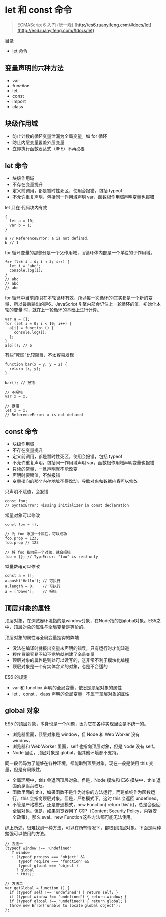 # let 和 const 命令

> ECMAScript 6 入门 (阮一峰) [http://es6.ruanyifeng.com/#docs/let](http://es6.ruanyifeng.com/#docs/let)

目录

- [let 命令](#let-命令)

## 变量声明的六种方法

- var
- function
- let
- const
- import
- class

## 块级作用域

- 防止计数的循环变量泄漏为全局变量，如 for 循环
- 防止内层变量覆盖外层变量
- 立即执行函数表达式（IIFE）不再必要

## let 命令

- 块级作用域
- 不存在变量提升
- 定义前调用，都是暂时性死区，使用会报错，包括 typeof
- 不允许重复声明，包括同一作用域声明 var，函数根作用域声明变量也报错

let 只在 代码块内有效

```
{
  let a = 10;
  var b = 1;
}
    
a // ReferenceError: a is not defined.
b // 1
```
for 循环变量的那部分是一个父作用域，而循环体内部是一个单独的子作用域。

```
for (let i = 0; i < 3; i++) {
  let i = 'abc';
  console.log(i);
}
// abc
// abc
// abc
```

for 循环中当前的i只在本轮循环有效，所以每一次循环的i其实都是一个新的变量，所以最后输出的是6。JavaScript 引擎内部会记住上一轮循环的值，初始化本轮的变量i时，就在上一轮循环的基础上进行计算。

```
var a = [];
for (let i = 0; i < 10; i++) {
  a[i] = function () {
    console.log(i);
  };
}
a[6](); // 6
```

有些“死区”比较隐蔽，不太容易发现

```
function bar(x = y, y = 2) {
  return [x, y];
}
    
bar(); // 报错

// 不报错
var x = x;
    
// 报错
let x = x;
// ReferenceError: x is not defined
```

## const 命令

- 块级作用域
- 不存在变量提升
- 定义前调用，都是暂时性死区，使用会报错，包括 typeof
- 不允许重复声明，包括同一作用域声明 var，函数根作用域声明变量也报错
- 只读的常量，一旦声明就不能改变
- 声明时要赋值，不然报错
- 变量指向的那个内存地址不得改动，导致对象和数据内容可以修改

只声明不赋值，会报错

```
const foo;
// SyntaxError: Missing initializer in const declaration
```

常量对象可以修改

```
const foo = {};

// 为 foo 添加一个属性，可以成功
foo.prop = 123;
foo.prop // 123

// 将 foo 指向另一个对象，就会报错
foo = {}; // TypeError: "foo" is read-only
```

常量数组可以修改

```
const a = [];
a.push('Hello'); // 可执行
a.length = 0;    // 可执行
a = ['Dave'];    // 报错
```

## 顶层对象的属性

顶层对象，在浏览器环境指的是window对象，在Node指的是global对象。ES5之中，顶层对象的属性与全局变量是等价的。

顶层对象的属性与全局变量挂钩的弊端

- 没法在编译时就报出变量未声明的错误，只有运行时才能知道
- 程序员很容易不知不觉地就创建了全局变量
- 顶层对象的属性是到处可以读写的，这非常不利于模块化编程
- 顶层对象是一个有实体含义的对象，也是不合适的

ES6 的规定

- var 和 function 声明的全局变量，依旧是顶层对象的属性
- let 、const 、class 声明的全局变量，不属于顶层对象的属性

## global 对象

ES5 的顶层对象，本身也是一个问题，因为它在各种实现里面是不统一的。

- 浏览器里面，顶层对象是 window，但 Node 和 Web Worker 没有 window。
- 浏览器和 Web Worker 里面，self 也指向顶层对象，但是 Node 没有 self。
- Node 里面，顶层对象是 global，但其他环境都不支持。

同一段代码为了能够在各种环境，都能取到顶层对象，现在一般是使用 this 变量，但是有局限性。

- 全局环境中，this 会返回顶层对象。但是，Node 模块和 ES6 模块中，this 返回的是当前模块。
- 函数里面的 this，如果函数不是作为对象的方法运行，而是单纯作为函数运行，this 会指向顶层对象。但是，严格模式下，这时 this 会返回 undefined。
- 不管是严格模式，还是普通模式，new Function('return this')()，总是会返回全局对象。但是，如果浏览器用了 CSP（Content Security Policy，内容安全政策），那么 eval、new Function 这些方法都可能无法使用。

综上所述，很难找到一种方法，可以在所有情况下，都取到顶层对象。下面是两种勉强可以使用的方法。

    // 方法一
    (typeof window !== 'undefined'
       ? window
       : (typeof process === 'object' &&
          typeof require === 'function' &&
          typeof global === 'object')
         ? global
         : this);
    
    // 方法二
    var getGlobal = function () {
      if (typeof self !== 'undefined') { return self; }
      if (typeof window !== 'undefined') { return window; }
      if (typeof global !== 'undefined') { return global; }
      throw new Error('unable to locate global object');
    };